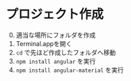 # プロジェクト作成

0. 適当な場所にフォルダを作成
0. Terminal.appを開く
0. `cd` で先ほど作成したフォルダへ移動
0. `npm install angular` を実行
0. `npm install angular-material` を実行
